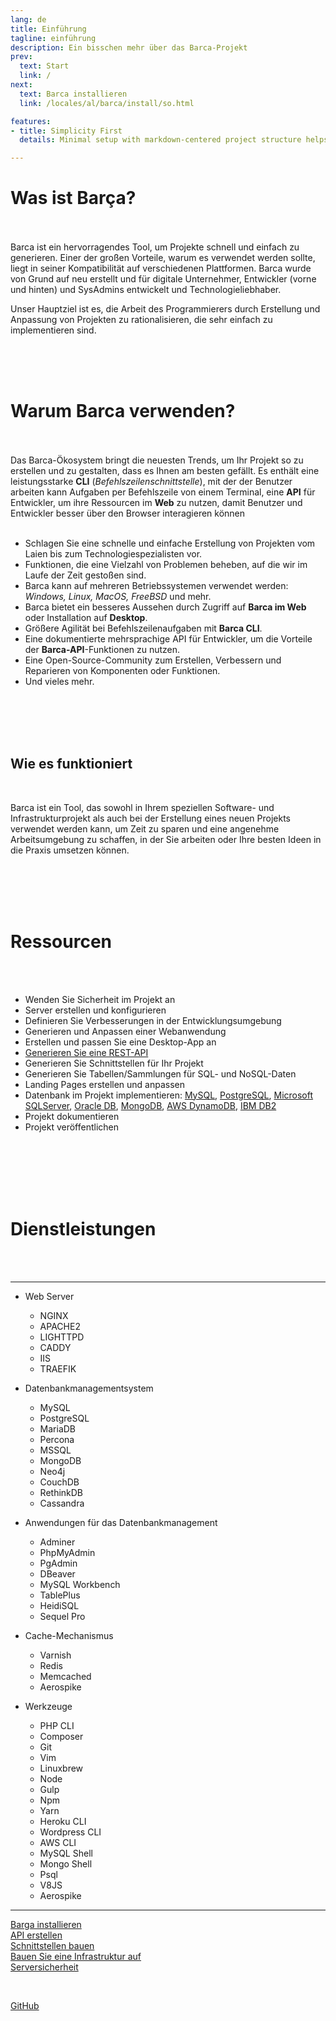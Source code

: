 ```yaml
---
lang: de
title: Einführung
tagline: einführung
description: Ein bisschen mehr über das Barca-Projekt
prev:
  text: Start
  link: /
next:
  text: Barca installieren
  link: /locales/al/barca/install/so.html

features:
- title: Simplicity First
  details: Minimal setup with markdown-centered project structure helps you focus on writing.

---
```



# Was ist Barça?
<br>
<br>
Barca ist ein hervorragendes Tool, um Projekte schnell und einfach zu generieren. Einer der großen Vorteile, warum es verwendet werden sollte, liegt in seiner Kompatibilität auf verschiedenen Plattformen. Barca wurde von Grund auf neu erstellt und für digitale Unternehmer, Entwickler (vorne und hinten) und SysAdmins entwickelt und Technologieliebhaber.

Unser Hauptziel ist es, die Arbeit des Programmierers durch Erstellung und Anpassung von Projekten zu rationalisieren, die sehr einfach zu implementieren sind.

<br>
<br>
<br>

# Warum Barca verwenden?
<br>
<br>
Das Barca-Ökosystem bringt die neuesten Trends, um Ihr Projekt so zu erstellen und zu gestalten, dass es Ihnen am besten gefällt. Es enthält eine leistungsstarke <b>CLI</b> (<i>Befehlszeilenschnittstelle</i>), mit der der Benutzer arbeiten kann Aufgaben per Befehlszeile von einem Terminal, eine <b>API</b> für Entwickler, um ihre Ressourcen im <b>Web</b> zu nutzen, damit Benutzer und Entwickler besser über den Browser interagieren können
<br>
<br>

  * Schlagen Sie eine schnelle und einfache Erstellung von Projekten vom Laien bis zum Technologiespezialisten vor.
  * Funktionen, die eine Vielzahl von Problemen beheben, auf die wir im Laufe der Zeit gestoßen sind.
  * Barca kann auf mehreren Betriebssystemen verwendet werden: *Windows, Linux, MacOS, FreeBSD* und mehr.
  * Barca bietet ein besseres Aussehen durch Zugriff auf **Barca im Web** oder Installation auf **Desktop**.
  * Größere Agilität bei Befehlszeilenaufgaben mit **Barca CLI**.
  * Eine dokumentierte mehrsprachige API für Entwickler, um die Vorteile der **Barca-API**-Funktionen zu nutzen.
  * Eine Open-Source-Community zum Erstellen, Verbessern und Reparieren von Komponenten oder Funktionen.
  * Und vieles mehr.


<br>
<br>
<br>
<br>

## Wie es funktioniert

<br>

Barca ist ein Tool, das sowohl in Ihrem speziellen Software- und Infrastrukturprojekt als auch bei der Erstellung eines neuen Projekts verwendet werden kann, um Zeit zu sparen und eine angenehme Arbeitsumgebung zu schaffen, in der Sie arbeiten oder Ihre besten Ideen in die Praxis umsetzen können.


<br>
<br>
<br>
<br>

# Ressourcen

<br>
<br>

* Wenden Sie Sicherheit im Projekt an
* Server erstellen und konfigurieren
* Definieren Sie Verbesserungen in der Entwicklungsumgebung
* Generieren und Anpassen einer Webanwendung
* Erstellen und passen Sie eine Desktop-App an
* [Generieren Sie eine REST-API](../../web/api/generate.md)
* Generieren Sie Schnittstellen für Ihr Projekt
* Generieren Sie Tabellen/Sammlungen für SQL- und NoSQL-Daten
* Landing Pages erstellen und anpassen
* Datenbank im Projekt implementieren: [MySQL](https://www.mysql.com/), [PostgreSQL](https://www.postgresql.org/), [Microsoft SQLServer](https://www.microsoft.com/pt-br/sql-server/sql-server-2019), [Oracle DB](https://www.oracle.com/br/index.html), [MongoDB](https://www.mongodb.com/), [AWS DynamoDB](https://aws.amazon.com/pt/dynamodb/), [IBM DB2](https://www.ibm.com/products/db2-database/get-started)
* Projekt dokumentieren
* Projekt veröffentlichen

<br>
<br>
<br>
<br>
<br>

# Dienstleistungen

<br>
<br>

--- 
- Web Server
  - NGINX
  - APACHE2
  - LIGHTTPD
  - CADDY
  - IIS
  - TRAEFIK

- Datenbankmanagementsystem
  - MySQL
  - PostgreSQL
  - MariaDB
  - Percona
  - MSSQL
  - MongoDB
  - Neo4j
  - CouchDB
  - RethinkDB
  - Cassandra

- Anwendungen für das Datenbankmanagement
  - Adminer
  - PhpMyAdmin
  - PgAdmin
  - DBeaver
  - MySQL Workbench
  - TablePlus
  - HeidiSQL
  - Sequel Pro

- Cache-Mechanismus
  - Varnish
  - Redis
  - Memcached 
  - Aerospike 

- Werkzeuge
  - PHP CLI
  - Composer
  - Git 
  - Vim 
  - Linuxbrew 
  - Node 
  - Gulp 
  - Npm 
  - Yarn 
  - Heroku CLI 
  - Wordpress CLI 
  - AWS CLI 
  - MySQL Shell
  - Mongo Shell
  - Psql
  - V8JS 
  - Aerospike 
---




<!-- absolute path -->
[Barga installieren](/barca/install/so.md)<br>
[API erstellen](/web/api/generate.md)<br>
[Schnittstellen bauen](/web/design/generate.md)<br>
[Bauen Sie eine Infrastruktur auf](/infra/generate.md)<br>
[Serversicherheit](/sec/server/generate.md)<br>
<!-- URL -->
<br>

[GitHub](https://github.com/project-barca)
